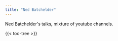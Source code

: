```yaml
---
title: "Ned Batchelder"
---
```


Ned Batchelder's talks, mixture of youtube channels.

{{< toc-tree >}}